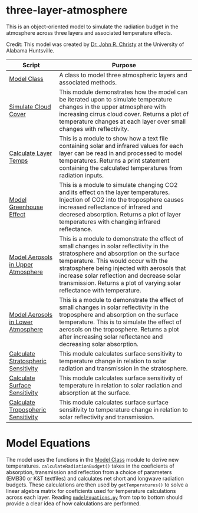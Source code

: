 # three-layer-atmosphere

This is an object-oriented model to simulate the radiation budget in the atmosphere across three layers and associated temperature effects. 

Credit: This model was created by [Dr. John R. Christy](https://www.uah.edu/science/departments/atmospheric-earth-science/faculty-staff/dr-john-christy) at the University of Alabama Huntsville. 

| Script         | Purpose     |
| ---------------| ------------|
| [Model Class](https://github.com/Corey4005/three-layer-atmosphere/blob/main/model/modelEquations.py) | A class to model three atmospheric layers and associated methods. |
| [Simulate Cloud Cover](https://github.com/Corey4005/three-layer-atmosphere/blob/main/model/model_cirrus_clouds.py) | This module demonstrates how the model can be iterated upon to simulate temperature changes in the upper atmosphere with increasing cirrus cloud cover. Returns a plot of temperature changes at each layer over small changes with reflectivity. |
| [Calculate Layer Temps](https://github.com/Corey4005/three-layer-atmosphere/blob/main/model/model_temps_with_input.py) | This is a module to show how a text file containing solar and infrared values for each layer can be read in and processed to model temperatures. Returns a print statement containing the calculated temperatures from radiation inputs. |
| [Model Greenhouse Effect](https://github.com/Corey4005/three-layer-atmosphere/blob/main/model/model_varying_CO2.py) | This is a module to simulate changing CO2 and its effect on the layer temperatures. Injection of CO2 into the troposphere causes increased reflectance of infrared and decresed absorption. Returns a plot of layer temperatures with changing infrared reflectance. |
| [Model Aerosols in Upper Atmosphere](https://github.com/Corey4005/three-layer-atmosphere/blob/main/model/model_varying_L1_reflectance.py) | This is a module to demonstrate the effect of small changes in solar reflectivity in the stratosphere and absorption on the surface temperature. This would occur with the stratosphere being injected with aerosols that increase solar reflection and decrease solar transmission. Returns a plot of varying solar reflectance with temperature. | 
| [Model Aerosols in Lower Atmosphere](https://github.com/Corey4005/three-layer-atmosphere/blob/main/model/model_varying_L2_reflectance.py) | This is a module to demonstrate the effect of small changes in solar reflectivity in the troposphere and absorption on the surface temperature. This is to simulate the effect of aerosols on the troposphere. Returns a plot after increasing solar reflectance and decreasing solar absorption. |
| [Calculate Stratospheric Sensitivity](https://github.com/Corey4005/three-layer-atmosphere/blob/main/model/simulate_warming_cooling_stratosphere.py) | This module calculates surface sensitivity to temperature change in relation to solar radiation and transmission in the stratosphere. |
| [Calculate Surface Sensitivity](https://github.com/Corey4005/three-layer-atmosphere/blob/main/model/simulate_warming_cooling_surface.py) | This module calculates surface sensitivity of temperature in relation to solar radiation and absorption at the surface. |
| [Calculate Tropospheric Sensitivity](https://github.com/Corey4005/three-layer-atmosphere/blob/main/model/simulate_warming_cooling_troposphere.py) | This module calculates surface surface sensitivity to temperature change in relation to solar reflectivity and transmission. |

# Model Equations 

The model uses the functions in the [Model Class](https://github.com/Corey4005/three-layer-atmosphere/blob/main/model/modelEquations.py) module to derive new temperatures. `calculateRadiationBudget()` takes in the coeficients of absorption, transmission and reflection from a choice of parameters (EMB30 or K&T textfiles) and calculates net short and longwave radiation budgets. These calculations are then used by `getTemperatures()` to solve a linear algebra matrix for coeficients used for temperature calculations across each layer. Reading [`modelEquations.py`](https://github.com/Corey4005/three-layer-atmosphere/blob/main/model/modelEquations.py) from top to bottom should provide a clear idea of how calculations are performed. 
